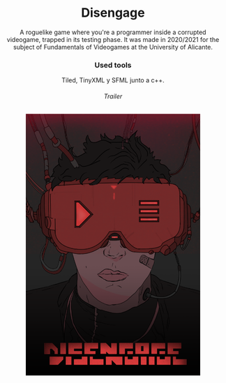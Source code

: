 <h1 align="center">Disengage</h1>


<p align="center">
A roguelike game where you're a programmer inside a corrupted videogame, trapped in its testing phase. It was made in 2020/2021 for the subject of Fundamentals of Videogames at the University of Alicante.
</p>

<h3 align="center">Used tools</h3>

<p align="center">Tiled, TinyXML y SFML junto a c++.</p>

<h6 align="center"><a url="https://www.youtube.com/watch?v=68yeaUsMal0">Trailer</a></h6>
<p align="center"><img src="./caratula.png" width="400" height="600"/></p>
